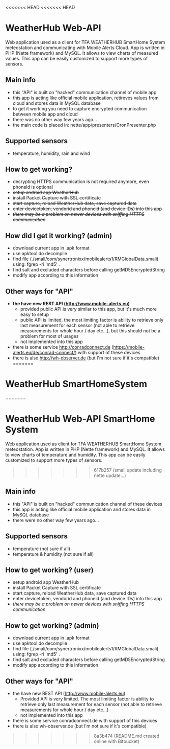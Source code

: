<<<<<<< HEAD
<<<<<<< HEAD
# WeatherHub Web-API
Web application used as a client for TFA WEATHERHUB SmartHome System meteostation and communicating with Mobile Alerts Cloud. App is written in PHP (Nette framework) and MySQL. It allows to view charts of measured values. This app can be easily customized to support more types of sensors.

## Main info
- this "API" is built on "hacked" communication channel of mobile app
- this app is acting like official mobile application, retireves values from cloud and stores data in MySQL database
- to get it working you need to capture encrypted communication between mobile app and cloud
- there was no other way few years ago...
- the main code is placed in: nette/app/presenters/CronPresenter.php

## Supported sensors
- temperature, humidity, rain and wind

## How to get working?
 - decrypting HTTPS communication is not required anymore, even phoneId is optional
 - ~~setup android app WeatherHub~~
 - ~~install Packet Capture with SSL certificate~~
 - ~~start capture, reload WeatherHub data, save captured data~~
 - ~~enter devicetoken, vendorid and phoneid (and device IDs) into this app~~
 - ~~*there may be a problem on newer devices with sniffing HTTPS communication*~~

## How did I get it working? (admin)
 - download current app in .apk format
 - use apktool do decompile
 - find file (./smali/com/synertronixx/mobilealerts1/RMGlobalData.smali) using: fgrep -ri 'md5' .
 - find salt and excluded characters before calling getMD5EncryptedString
 - modify app according to this information

## Other ways for "API"
- **the have new REST API (http://www.mobile-alerts.eu)**
  - provided public API is very similar to this app, but it's much more easy to setup
  - public API is limited, the most limiting factor is ability to retrieve only last measurement for each sensor (not able to retrieve measurements for whole hour / day etc...), but this should not be a problem for most of usages
  - not implemented into this app
- there is some service http://conradconnect.de (https://mobile-alerts.eu/de/conrad-connect/) with support of these devices
- there is also http://wh-observer.de (but I'm not sure if it's compatible)
=======
# WeatherHub SmartHomeSystem
=======
# WeatherHub Web-API SmartHome System
Web application used as client for TFA WEATHERHUB SmartHome System meteostation. App is written in PHP (Nette framework) and MySQL. It allows to view charts of temperature and humidity. This app can be easily customized to support more types of sensors.
>>>>>>> 617b257 (small update including nette update...)

## Main info
- this "API" is built on "hacked" communication channel of these devices
- this app is acting like official mobile application and stores data in MySQL database
- there were no other way few years ago...

## Supported sensors
- temperature (not sure if all)
- temperature & humidity (not sure if all)

## How to get working? (user)
 - setup android app WeatherHub
 - install Packet Capture with SSL certificate
 - start capture, reload WeatherHub data, save captured data
 - enter devicetoken, vendorid and phoneid (and device IDs) into this app
 - *there may be a problem on newer devices with sniffing HTTPS communication*

## How to get working? (admin)
 - download current app in .apk format
 - use apktool do decompile
 - find file (./smali/com/synertronixx/mobilealerts1/RMGlobalData.smali) using: fgrep -ri 'md5' .
 - find salt and excluded characters before calling getMD5EncryptedString
 - modify app according to this information

## Other ways for "API"
- the have new REST API (http://www.mobile-alerts.eu)
  - Provided API is very limited. The most limiting factor is ability to retrieve only last measurement for each sensor (not able to retrieve measurements for whole hour / day etc...)
  - not implemented into this app
- there is some service conradconnect.de with support of this devices
- there is also wh-observer.de (but I'm not sure if it's compatible)
>>>>>>> 8a3b474 (README.md created online with Bitbucket)

